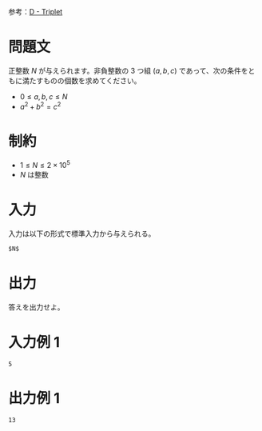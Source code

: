 参考：[D - Triplet](https://mojacoder.app/users/shobonvip/problems/socc-d-u38oh2mhb55f-triplet)
# 問題文
正整数 $N$ が与えられます。非負整数の $3$ つ組 $(a,b,c)$ であって、次の条件をともに満たすものの個数を求めてください。

- $0 \le a,b,c \le N$
- $a^2 + b^2 = c^2$

# 制約
- $1 \leq N \leq 2 \times 10^5$
- $N$ は整数

# 入力
入力は以下の形式で標準入力から与えられる。
```md
$N$
```

# 出力
答えを出力せよ。

# 入力例 1
```
5

```

# 出力例 1
```
13

```
